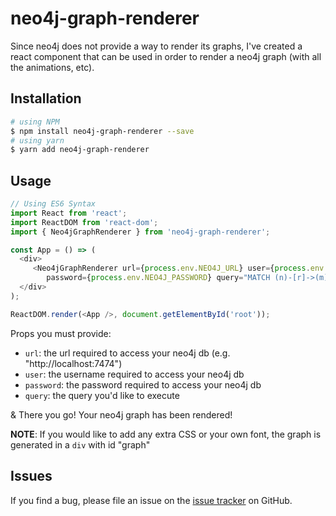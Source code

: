 # neo4j-graph-renderer

Since neo4j does not provide a way to render its graphs, I've created a react component that can be used in order to render a neo4j graph (with all the animations, etc).

## Installation

```bash
# using NPM
$ npm install neo4j-graph-renderer --save
# using yarn
$ yarn add neo4j-graph-renderer
```

## Usage

```javascript
// Using ES6 Syntax
import React from 'react';
import ReactDOM from 'react-dom';
import { Neo4jGraphRenderer } from 'neo4j-graph-renderer';

const App = () => (
  <div>
     <Neo4jGraphRenderer url={process.env.NEO4J_URL} user={process.env.NEO4J_USER}
        password={process.env.NEO4J_PASSWORD} query="MATCH (n)-[r]->(m) RETURN n,r,m"/>
  </div>
);

ReactDOM.render(<App />, document.getElementById('root'));
```

Props you must provide:
* ```url```: the url required to access your neo4j db (e.g. "http://localhost:7474")
* ```user```: the username required to access your neo4j db
* ```password```: the password required to access your neo4j db
* ```query```: the query you'd like to execute

& There you go! Your neo4j graph has been rendered!

**NOTE**: If you would like to add any extra CSS or your own font, the graph is generated in a ```div``` with id "graph"

## Issues

If you find a bug, please file an issue on the [issue tracker](https://github.com/jbitton/neo4j-graph-renderer/issues) on GitHub.
